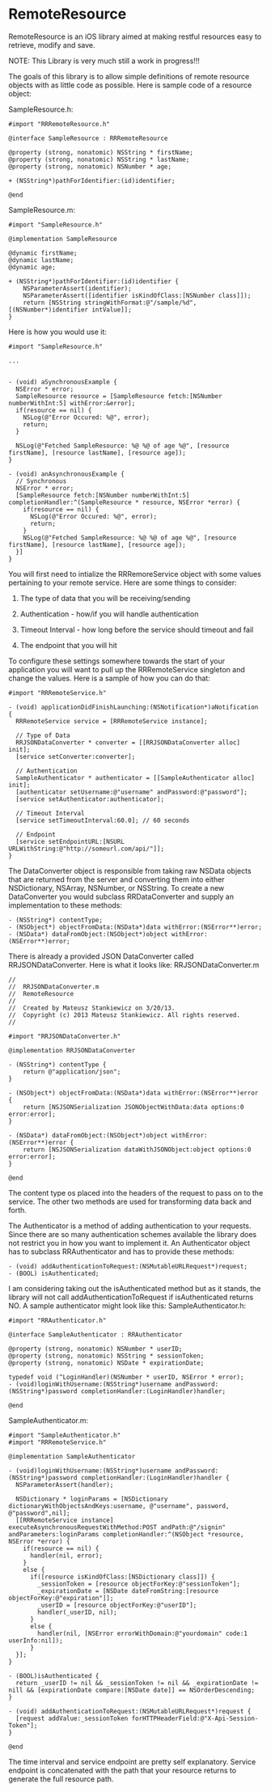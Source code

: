 RemoteResource
==============

RemoteResource is an iOS library aimed at making restful resources easy to retrieve, modify and save.

NOTE: This Library is very much still a work in progress!!!

The goals of this library is to allow simple definitions of remote resource objects with as little code as possible.
Here is sample code of a resource object:

SampleResource.h:
```objc
#import "RRRemoteResource.h"

@interface SampleResource : RRRemoteResource

@property (strong, nonatomic) NSString * firstName;
@property (strong, nonatomic) NSString * lastName;
@property (strong, nonatomic) NSNumber * age;

+ (NSString*)pathForIdentifier:(id)identifier;

@end
```

SampleResource.m:
```objc
#import "SampleResource.h"

@implementation SampleResource

@dynamic firstName;
@dynamic lastName;
@dynamic age;

+ (NSString*)pathForIdentifier:(id)identifier {
    NSParameterAssert(identifier);
    NSParameterAssert([identifier isKindOfClass:[NSNumber class]]);
    return [NSString stringWithFormat:@"/sample/%d", [(NSNumber*)identifier intValue]];
}
```

Here is how you would use it:
```objc
#import "SampleResource.h"

...


- (void) aSynchronousExample {
  NSError * error;
  SampleResource resource = [SampleResource fetch:[NSNumber numberWithInt:5] withError:&error];
  if(resource == nil) {
    NSLog(@"Error Occured: %@", error);
    return;
  }
    
  NSLog(@"Fetched SampleResource: %@ %@ of age %@", [resource firstName], [resource lastName], [resource age]);
}

- (void) anAsynchronousExample {
  // Synchronous
  NSError * error;
  [SampleResource fetch:[NSNumber numberWithInt:5] completionHandler:^(SampleResource * resource, NSError *error) {
    if(resource == nil) {
      NSLog(@"Error Occured: %@", error);
      return;
    }
    NSLog(@"Fetched SampleResource: %@ %@ of age %@", [resource firstName], [resource lastName], [resource age]);
  }]
}
```

You will first need to intialize the RRRemoreService object with some values pertaining to your remote service.
Here are some things to consider:

1. The type of data that you will be receiving/sending

2. Authentication - how/if you will handle authentication

3. Timeout Interval - how long before the service should timeout and fail

4. The endpoint that you will hit

To configure these settings somewhere towards the start of your application you will want to pull up the RRRemoteService singleton and change the values.
Here is a sample of how you can do that:
```objc
#import "RRRemoteService.h"

- (void) applicationDidFinishLaunching:(NSNotification*)aNotification {
  RRRemoteService service = [RRRemoteService instance];
  
  // Type of Data
  RRJSONDataConverter * converter = [[RRJSONDataConverter alloc] init];
  [service setConverter:converter];
  
  // Authentication
  SampleAuthenticator * authenticator = [[SampleAuthenticator alloc] init];
  [authenticator setUsername:@"username" andPassword:@"password"];
  [service setAuthenticator:authenticator];
  
  // Timeout Interval
  [service setTimeoutInterval:60.0]; // 60 seconds
  
  // Endpoint
  [service setEndpointURL:[NSURL URLWithString:@"http://someurl.com/api/"]];
}
```

The DataConverter object is responsible from taking raw NSData objects that are returned from the server and converting them into either NSDictionary, NSArray, NSNumber, or NSString.
To create a new DataConverter you would subclass RRDataConverter and supply an implementation to these methods:
```objc
- (NSString*) contentType;
- (NSObject*) objectFromData:(NSData*)data withError:(NSError**)error;
- (NSData*) dataFromObject:(NSObject*)object withError:(NSError**)error;
```

There is already a provided JSON DataConverter called RRJSONDataConverter. Here is what it looks like:
RRJSONDataConverter.m
```objc
//
//  RRJSONDataConverter.m
//  RemoteResource
//
//  Created by Mateusz Stankiewicz on 3/20/13.
//  Copyright (c) 2013 Mateusz Stankiewicz. All rights reserved.
//

#import "RRJSONDataConverter.h"

@implementation RRJSONDataConverter

- (NSString*) contentType {
    return @"application/json";
}

- (NSObject*) objectFromData:(NSData*)data withError:(NSError**)error {
    return [NSJSONSerialization JSONObjectWithData:data options:0 error:error];
}

- (NSData*) dataFromObject:(NSObject*)object withError:(NSError**)error {
    return [NSJSONSerialization dataWithJSONObject:object options:0 error:error];
}

@end
```

The content type os placed into the headers of the request to pass on to the service. The other two methods are used for transforming data back and forth.

The Authenticator is a method of adding authentication to your requests. Since there are so many authentication schemes available the library does not restrict you in how you want to implement it.
An Authenticator object has to subclass RRAuthenticator and has to provide these methods:
```objc
- (void) addAuthenticationToRequest:(NSMutableURLRequest*)request;
- (BOOL) isAuthenticated;
```

I am considering taking out the isAuthenticated method but as it stands, the library will not call addAuthenticationToRequest if isAuthenticated returns NO.
A sample authenticator might look like this:
SampleAuthenticator.h:
```objc
#import "RRAuthenticator.h"

@interface SampleAuthenticator : RRAuthenticator

@property (strong, nonatomic) NSNumber * userID;
@property (strong, nonatomic) NSString * sessionToken;
@property (strong, nonatomic) NSDate * expirationDate;

typedef void (^LoginHandler)(NSNumber * userID, NSError * error);
- (void)loginWithUsername:(NSString*)username andPassword:(NSString*)password completionHandler:(LoginHandler)handler;

@end
```

SampleAuthenticator.m:
```objc
#import "SampleAuthenticator.h"
#import "RRRemoteService.h"

@implementation SampleAuthenticator

- (void)loginWithUsername:(NSString*)username andPassword:(NSString*)password completionHandler:(LoginHandler)handler {
  NSParameterAssert(handler);
  
  NSDictionary * loginParams = [NSDictionary dictionaryWithObjectsAndKeys:username, @"username", password, @"password",nil];
  [[RRRemoteService instance] executeAsynchronousRequestWithMethod:POST andPath:@"/signin" andParameters:loginParams completionHandler:^(NSObject *resource, NSError *error) {
    if(resource == nil) {
      handler(nil, error);
    }
    else {
      if([resource isKindOfClass:[NSDictionary class]]) {
        _sessionToken = [resource objectForKey:@"sessionToken"];
        _expirationDate = [NSDate dateFromString:[resource objectForKey:@"expiration"]];
        _userID = [resource objectForKey:@"userID"];
        handler(_userID, nil);
      }
      else {
        handler(nil, [NSError errorWithDomain:@"yourdomain" code:1 userInfo:nil]);
      }
  }];
}

- (BOOL)isAuthenticated {
  return _userID != nil && _sessionToken != nil && _expirationDate != nill && [expirationDate compare:[NSDate date]] == NSOrderDescending;
}

- (void) addAuthenticationToRequest:(NSMutableURLRequest*)request {
  [request addValue:_sessionToken forHTTPHeaderField:@"X-Api-Session-Token"];
}

@end
```

The time interval and service endpoint are pretty self explanatory. Service endpoint is concatenated with the path that your resource returns to generate the full resource path.
